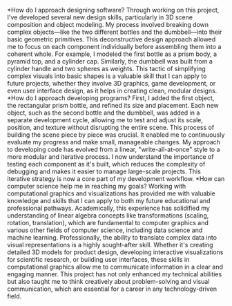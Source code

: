 *How do I approach designing software?
Through working on this project, I've developed several new design skills, particularly in 3D scene composition and object modeling. My process involved breaking down complex objects—like the two different bottles and the dumbbell—into their basic geometric primitives. This deconstructive design approach allowed me to focus on each component individually before assembling them into a coherent whole. For example, I modeled the first bottle as a prism body, a pyramid top, and a cylinder cap. Similarly, the dumbbell was built from a cylinder handle and two spheres as weights. This tactic of simplifying complex visuals into basic shapes is a valuable skill that I can apply to future projects, whether they involve 3D graphics, game development, or even user interface design, as it helps in creating clean, modular designs.
*How do I approach developing programs?
First, I added the first object, the rectangular prism bottle, and refined its size and placement. Each new object, such as the second bottle and the dumbbell, was added in a separate development cycle, allowing me to test and adjust its scale, position, and texture without disrupting the entire scene. This process of building the scene piece by piece was crucial. It enabled me to continuously evaluate my progress and make small, manageable changes. My approach to developing code has evolved from a linear, "write-all-at-once" style to a more modular and iterative process. I now understand the importance of testing each component as it's built, which reduces the complexity of debugging and makes it easier to manage large-scale projects. This iterative strategy is now a core part of my development workflow.
*How can computer science help me in reaching my goals?
Working with computational graphics and visualizations has provided me with valuable knowledge and skills that I can apply to both my future educational and professional pathways. Academically, this experience has solidified my understanding of linear algebra concepts like transformations (scaling, rotation, translation), which are fundamental to computer graphics and various other fields of computer science, including data science and machine learning. Professionally, the ability to translate complex data into visual representations is a highly sought-after skill. Whether it's creating detailed 3D models for product design, developing interactive visualizations for scientific research, or building user interfaces, these skills in computational graphics allow me to communicate information in a clear and engaging manner. This project has not only enhanced my technical abilities but also taught me to think creatively about problem-solving and visual communication, which are essential for a career in any technology-driven field.
